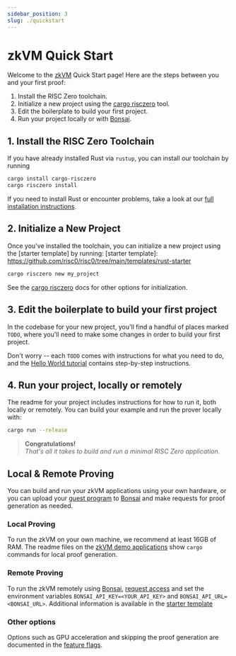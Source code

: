 ```yaml
---
sidebar_position: 3
slug: ./quickstart
---
```


# zkVM Quick Start

Welcome to the [zkVM] Quick Start page! Here are the steps between you and your first proof:

1. Install the RISC Zero toolchain.
2. Initialize a new project using the [cargo risczero] tool.
3. Edit the boilerplate to build your first project.
4. Run your project locally or with [Bonsai].

## 1. Install the RISC Zero Toolchain

If you have already installed Rust via `rustup`, you can install our toolchain by running

```bash
cargo install cargo-risczero
cargo risczero install
```

If you need to install Rust or encounter problems, take a look at our [full installation instructions](install.md).

## 2. Initialize a New Project

Once you've installed the toolchain, you can initialize a new project using the [starter template] by running:
[starter template]: https://github.com/risc0/risc0/tree/main/templates/rust-starter

```bash
cargo risczero new my_project
```

See the [cargo risczero] docs for other options for initialization.

## 3. Edit the boilerplate to build your first project

In the codebase for your new project, you'll find a handful of places marked `TODO`, where you'll need to make some changes in order to build your first project.

Don't worry -- each `TODO` comes with instructions for what you need to do, and the [Hello World tutorial] contains step-by-step instructions.

## 4. Run your project, locally or remotely

The readme for your project includes instructions for how to run it, both locally or remotely.
You can build your example and run the prover locally with:

```bash
cargo run --release
```

> **Congratulations!** <br/>_That's all it takes to build and run a minimal RISC Zero application._

## Local & Remote Proving

You can build and run your zkVM applications using your own hardware, or you can upload your [guest program] to [Bonsai] and make requests for proof generation as needed.

### Local Proving

To run the zkVM on your own machine, we recommend at least 16GB of RAM.
The readme files on the [zkVM demo applications] show `cargo` commands for local proof generation.

### Remote Proving

To run the zkVM remotely using [Bonsai], [request access] and set the environment variables `BONSAI_API_KEY=<YOUR_API_KEY>` and `BONSAI_API_URL=<BONSAI_URL>`.
Additional information is available in the [starter template](https://github.com/risc0/risc0/tree/main/templates/rust-starter#running-proofs-remotely-on-bonsai)

### Other options

Options such as GPU acceleration and skipping the proof generation are documented in the [feature flags].

[zkVM]: ../zkvm/zkvm_overview.md
[guest program]: /terminology#guest-program
[Bonsai]: ../bonsai/bonsai-overview.md
[install]: ./install.md
[feature flags]: https://github.com/risc0/risc0#feature-flags
[zkVM demo applications]: https://github.com/risc0/risc0/tree/v0.18.0/examples
[cargo risczero]: https://docs.rs/cargo-risczero/*/cargo_risczero
[Hello World tutorial]: https://github.com/risc0/risc0/tree/main/examples/hello-world/tutorial.md
[demo applications]: https://github.com/risc0/risc0/tree/v0.18.0/examples
[Bonsai Quick Start]: ../bonsai/quickstart.md
[request access]: https://bonsai.xyz/apply
